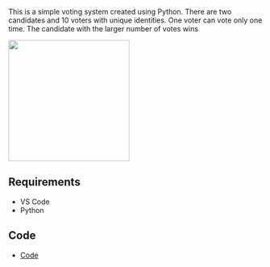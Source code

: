 This is a simple voting system created using Python. There are two candidates and 10 voters with unique identities. One voter can vote only one time. The candidate with the larger number of votes wins

<img src="data/Screenshot (5).png" height="240" >

## Requirements
* VS Code
* Python

## Code 

* [Code](code/main.py)
